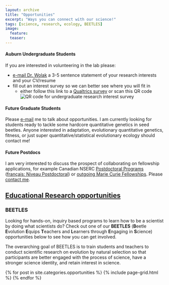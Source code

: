 ```yaml
---
layout: archive
title: "Opportunities"
excerpt: "Ways you can connect with our science!"
tags: [science, research, ecology, BEETLES]
image:
  feature:
  teaser:
---
```


#### Auburn Undergraduate Students
If you are interested in volunteering in the lab please:
  - [e-mail Dr. Wolak](mailto:terps@auburn.edu) a 3-5 sentence statement of your research interests and your CV/resume
  - fill out an interest survey so we can better see where you will fit in
    - either follow this link to a [Qualtrics survey](https://auburn.qualtrics.com/jfe/form/SV_0upANsLEF2deKcm) or scan this QR code <img src="{% picture direct QRaubie_UG_researchInterestSurvey.jpg %}"
    alt="QR code for undergraduate research interest survey">

#### Future Graduate Students
Please [e-mail](mailto:terps@auburn.edu) me to talk about opportunities<!-- start where new text inserted and next comment would have started -->. I am currently looking for students ready to tackle some hardcore quantitative genetics in seed beetles. Anyone interested in adaptation, evolutionary quantitative genetics, fitness, or just super quantitative/statistical evolutionary ecology should contact me! <!-- - though, I'm not actively seeking any new graduate students at this time  -->

#### Future Postdocs
I am very interested to discuss the prospect of collaborating on fellowship applications, for example Canadian NSERC [Postdoctoral Programs](https://www.nserc-crsng.gc.ca/Students-Etudiants/PD-NP/index_eng.asp) ([fran&ccedil;ais: Niveau Postdoctoral](https://www.nserc-crsng.gc.ca/Students-Etudiants/PD-NP/index_fra.asp)) or [outgoing Marie Curie Fellowships](https://ec.europa.eu/research/mariecurieactions/node_en). Please [contact me](mailto:terps@auburn.edu).


## [Educational Research opportunities](#educational-research-opportunities)

### BEETLES
Looking for hands-on, inquiry based programs to learn how to be a scientist by doing what scientists do? Check out one of our __BEETLES__ (**B**eetle **E**volution **E**quips **T**eachers and **L**earners through **E**ngaging in **S**cience) opportunities below to see how you can get involved.

The overarching goal of BEETLES is to train students and teachers to conduct scientific research on evolution by natural selection so that participants are better engaged with the process of science, have a stronger science identity, and retain interest in science.

<div class="tiles">
{% for post in site.categories.opportunities %}
  {% include page-grid.html %}
{% endfor %}
</div><!-- /.tiles -->






